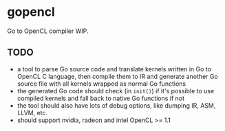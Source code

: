 # gopencl

Go to OpenCL compiler WIP.

## TODO

 * a tool to parse Go source code and translate kernels written in Go to OpenCL
   C language, then compile them to IR and generate another Go source file with
   all kernels wrapped as normal Go functions
 * the generated Go code should check (in `init()`) if it's possible to use
   compiled kernels and fall back to native Go functions if not
 * the tool should also have lots of debug options, like dumping IR, ASM, LLVM,
   etc.
 * should support nvidia, radeon and intel OpenCL >= 1.1
